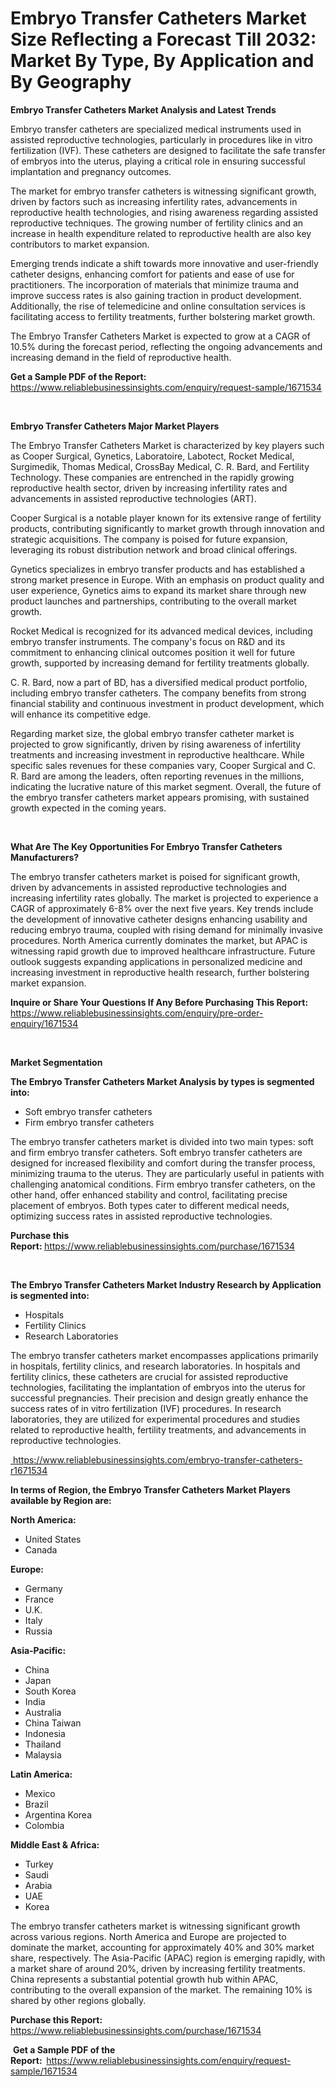 <p><h1>Embryo Transfer Catheters Market Size Reflecting a Forecast Till 2032: Market By Type, By Application and By Geography</h1></p><p><strong>Embryo Transfer Catheters Market Analysis and Latest Trends</strong></p>
<p><p>Embryo transfer catheters are specialized medical instruments used in assisted reproductive technologies, particularly in procedures like in vitro fertilization (IVF). These catheters are designed to facilitate the safe transfer of embryos into the uterus, playing a critical role in ensuring successful implantation and pregnancy outcomes.</p><p>The market for embryo transfer catheters is witnessing significant growth, driven by factors such as increasing infertility rates, advancements in reproductive health technologies, and rising awareness regarding assisted reproductive techniques. The growing number of fertility clinics and an increase in health expenditure related to reproductive health are also key contributors to market expansion. </p><p>Emerging trends indicate a shift towards more innovative and user-friendly catheter designs, enhancing comfort for patients and ease of use for practitioners. The incorporation of materials that minimize trauma and improve success rates is also gaining traction in product development. Additionally, the rise of telemedicine and online consultation services is facilitating access to fertility treatments, further bolstering market growth.</p><p>The Embryo Transfer Catheters Market is expected to grow at a CAGR of 10.5% during the forecast period, reflecting the ongoing advancements and increasing demand in the field of reproductive health.</p></p>
<p><strong>Get a Sample PDF of the Report:&nbsp;</strong> <a href="https://www.reliablebusinessinsights.com/enquiry/request-sample/1671534?utm_campaign=2190&utm_medium=2&utm_source=Github&utm_content=ia&utm_term=13042025&utm_id=embryo-transfer-catheters">https://www.reliablebusinessinsights.com/enquiry/request-sample/1671534</a></p>
<p>&nbsp;</p>
<p><strong>Embryo Transfer Catheters Major Market Players</strong></p>
<p><p>The Embryo Transfer Catheters Market is characterized by key players such as Cooper Surgical, Gynetics, Laboratoire, Labotect, Rocket Medical, Surgimedik, Thomas Medical, CrossBay Medical, C. R. Bard, and Fertility Technology. These companies are entrenched in the rapidly growing reproductive health sector, driven by increasing infertility rates and advancements in assisted reproductive technologies (ART).</p><p>Cooper Surgical is a notable player known for its extensive range of fertility products, contributing significantly to market growth through innovation and strategic acquisitions. The company is poised for future expansion, leveraging its robust distribution network and broad clinical offerings.</p><p>Gynetics specializes in embryo transfer products and has established a strong market presence in Europe. With an emphasis on product quality and user experience, Gynetics aims to expand its market share through new product launches and partnerships, contributing to the overall market growth.</p><p>Rocket Medical is recognized for its advanced medical devices, including embryo transfer instruments. The company's focus on R&D and its commitment to enhancing clinical outcomes position it well for future growth, supported by increasing demand for fertility treatments globally.</p><p>C. R. Bard, now a part of BD, has a diversified medical product portfolio, including embryo transfer catheters. The company benefits from strong financial stability and continuous investment in product development, which will enhance its competitive edge.</p><p>Regarding market size, the global embryo transfer catheter market is projected to grow significantly, driven by rising awareness of infertility treatments and increasing investment in reproductive healthcare. While specific sales revenues for these companies vary, Cooper Surgical and C. R. Bard are among the leaders, often reporting revenues in the millions, indicating the lucrative nature of this market segment. Overall, the future of the embryo transfer catheters market appears promising, with sustained growth expected in the coming years.</p></p>
<p>&nbsp;</p>
<p><strong>What Are The Key Opportunities For Embryo Transfer Catheters Manufacturers?</strong></p>
<p><p>The embryo transfer catheters market is poised for significant growth, driven by advancements in assisted reproductive technologies and increasing infertility rates globally. The market is projected to experience a CAGR of approximately 6-8% over the next five years. Key trends include the development of innovative catheter designs enhancing usability and reducing embryo trauma, coupled with rising demand for minimally invasive procedures. North America currently dominates the market, but APAC is witnessing rapid growth due to improved healthcare infrastructure. Future outlook suggests expanding applications in personalized medicine and increasing investment in reproductive health research, further bolstering market expansion.</p></p>
<p><strong>Inquire or Share Your Questions If Any Before Purchasing This Report:</strong> <a href="https://www.reliablebusinessinsights.com/enquiry/pre-order-enquiry/1671534?utm_campaign=2190&utm_medium=2&utm_source=Github&utm_content=ia&utm_term=13042025&utm_id=embryo-transfer-catheters">https://www.reliablebusinessinsights.com/enquiry/pre-order-enquiry/1671534</a></p>
<p>&nbsp;</p>
<p><strong>Market Segmentation</strong></p>
<p><strong>The Embryo Transfer Catheters Market Analysis by types is segmented into:</strong></p>
<p><ul><li>Soft embryo transfer catheters</li><li>Firm embryo transfer catheters</li></ul></p>
<p><p>The embryo transfer catheters market is divided into two main types: soft and firm embryo transfer catheters. Soft embryo transfer catheters are designed for increased flexibility and comfort during the transfer process, minimizing trauma to the uterus. They are particularly useful in patients with challenging anatomical conditions. Firm embryo transfer catheters, on the other hand, offer enhanced stability and control, facilitating precise placement of embryos. Both types cater to different medical needs, optimizing success rates in assisted reproductive technologies.</p></p>
<p><strong>Purchase this Report:&nbsp;</strong><a href="https://www.reliablebusinessinsights.com/purchase/1671534?utm_campaign=2190&utm_medium=2&utm_source=Github&utm_content=ia&utm_term=13042025&utm_id=embryo-transfer-catheters">https://www.reliablebusinessinsights.com/purchase/1671534</a></p>
<p>&nbsp;</p>
<p><strong>The Embryo Transfer Catheters Market Industry Research by Application is segmented into:</strong></p>
<p><ul><li>Hospitals</li><li>Fertility Clinics</li><li>Research Laboratories</li></ul></p>
<p><p>The embryo transfer catheters market encompasses applications primarily in hospitals, fertility clinics, and research laboratories. In hospitals and fertility clinics, these catheters are crucial for assisted reproductive technologies, facilitating the implantation of embryos into the uterus for successful pregnancies. Their precision and design greatly enhance the success rates of in vitro fertilization (IVF) procedures. In research laboratories, they are utilized for experimental procedures and studies related to reproductive health, fertility treatments, and advancements in reproductive technologies.</p></p>
<p><a href="https://www.reliablebusinessinsights.com/embryo-transfer-catheters-r1671534?utm_campaign=2190&utm_medium=2&utm_source=Github&utm_content=ia&utm_term=13042025&utm_id=embryo-transfer-catheters">&nbsp;https://www.reliablebusinessinsights.com/embryo-transfer-catheters-r1671534</a></p>
<p><strong>In terms of Region, the Embryo Transfer Catheters Market Players available by Region are:</strong></p>
<p>
    <p> <strong> North America: </strong>
        <ul>
            <li>United States</li>
            <li>Canada</li>
        </ul>
        </p> 
    <p> <strong> Europe: </strong>
        <ul>
            <li>Germany</li>
            <li>France</li>
            <li>U.K.</li>
            <li>Italy</li>
            <li>Russia</li>
        </ul>
        </p> 
    <p> <strong> Asia-Pacific: </strong>
        <ul>
            <li>China</li>
            <li>Japan</li>
            <li>South Korea</li>
            <li>India</li>
            <li>Australia</li>
            <li>China Taiwan</li>
            <li>Indonesia</li>
            <li>Thailand</li>
            <li>Malaysia</li>
        </ul>
        </p> 
    <p> <strong> Latin America: </strong>
        <ul>
            <li>Mexico</li>
            <li>Brazil</li>
            <li>Argentina Korea</li>
            <li>Colombia</li>
        </ul>
        </p> 
    <p> <strong> Middle East & Africa: </strong>
        <ul>
            <li>Turkey</li>
            <li>Saudi</li>
            <li>Arabia</li>
            <li>UAE</li>
            <li>Korea</li>
        </ul>
    </p>
    </p>
<p><p>The embryo transfer catheters market is witnessing significant growth across various regions. North America and Europe are projected to dominate the market, accounting for approximately 40% and 30% market share, respectively. The Asia-Pacific (APAC) region is emerging rapidly, with a market share of around 20%, driven by increasing fertility treatments. China represents a substantial potential growth hub within APAC, contributing to the overall expansion of the market. The remaining 10% is shared by other regions globally.</p></p>
<p><strong>Purchase this Report: </strong><a href="https://www.reliablebusinessinsights.com/purchase/1671534?utm_campaign=2190&utm_medium=2&utm_source=Github&utm_content=ia&utm_term=13042025&utm_id=embryo-transfer-catheters">https://www.reliablebusinessinsights.com/purchase/1671534</a></p>
<p>&nbsp;<strong>Get a Sample PDF of the Report:&nbsp;&nbsp;</strong><a href="https://www.reliablebusinessinsights.com/enquiry/request-sample/1671534?utm_campaign=2190&utm_medium=2&utm_source=Github&utm_content=ia&utm_term=13042025&utm_id=embryo-transfer-catheters">https://www.reliablebusinessinsights.com/enquiry/request-sample/1671534</a></p>
<p><strong></strong></p>
<p><p></p><p></p><p></p></p>